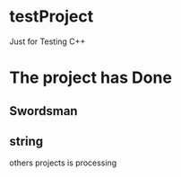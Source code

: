 # testProject
Just for Testing C++


# The project has Done

## Swordsman

## string



others projects is processing

